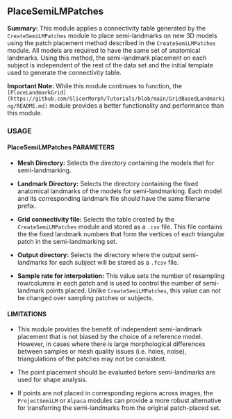 ## PlaceSemiLMPatches
**Summary:** This module applies a connectivity table generated by the `CreateSemiLMPatches` module to place semi-landmarks on new 3D models using the patch placement method described in the `CreateSemiLMPatches` module. All models are required to have the same set of anatomical landmarks. Using this method, the semi-landmark placement on each subject is independent of the rest of the data set and the initial template used to generate the connectivity table.

**Important Note:** While this module continues to function, the `[PlaceLandmarkGrid](https://github.com/SlicerMorph/Tutorials/blob/main/GridBasedLandmarking/README.md)` module provides a better functionality and performance than this module. 

### USAGE

#### PlaceSemiLMPatches PARAMETERS

* __Mesh Directory:__ Selects the directory containing the models that for semi-landmarking.

* __Landmark Directory:__ Selects the directory containing the fixed anatomical landmarks of the models for semi-landmarking. Each model and its corresponding landmark file should have the same filename prefix.

* __Grid connectivity file:__ Selects the table created by the `CreateSemiLMPatches` module and stored as a `.csv` file. This file contains the the fixed landmark numbers that form the vertices of each triangular patch in the semi-landmarking set.

* __Output directory:__ Selects the directory where the output semi-landmarks for each subject will be stored as a `.fcsv` file.

* __Sample rate for interpolation:__ This value sets the number of resampling row/columns in each patch and is used to control the number of semi-landmark points placed. Unlike `CreateSemiLMPatches`, this value can not be changed over sampling patches or subjects.

#### LIMITATIONS
* This module provides the benefit of independent semi-landmark placement that is not biased by the choice of a reference model. However, in cases where there is large morphological differences between samples or mesh quality issues (i.e. holes, noise), triangulations of the patches may not be consistent. 

* The point placement should be evaluated before semi-landmarks are used for shape analysis.

* If points are not placed in corresponding regions across images, the `ProjectSemiLM` or `Alpaca` modules can provide a more robust alternative for transferring the semi-landmarks from the original patch-placed set.
